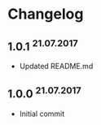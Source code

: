 # Changelog

## 1.0.1 <sup>21.07.2017</sup>
- Updated README.md

## 1.0.0 <sup>21.07.2017</sup>
- Initial commit